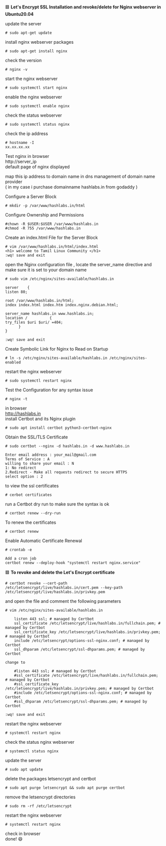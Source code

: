 :red_square: __Let's Encrypt SSL Installation and revoke/delete for Nginx webserver in Ubuntu20.04__

update the server
```
# sudo apt-get update
```
install nginx webserver packages
```
# sudo apt-get install nginx
```
check the version
```
# nginx -v
```
start the nginx webserver
```
# sudo systemctl start nginx
```
enable the nginx webserver
```
# sudo systemctl enable nginx
```
check the status webserver
```
# sudo systemctl status nginx
```
check the ip address
```
# hostname -I
xx.xx.xx.xx
```
Test nginx in browser\
http://server_ip\
default page of nginx displayed

map this ip address to domain name in dns management of domain name provider
\
( in my case i purchase domainname hashlabs.in from godaddy )

Configure a Server Block
```
# mkdir -p /var/www/hashlabs.in/html
```
Configure Ownership and Permissions
```
#chown -R $USER:$USER /var/www/hashlabs.in
#chmod -R 755 /var/www/hashlabs.in
```
Create an index.html File for the Server Block
```
# vim /var/www/hashlabs.in/html/index.html
<h1> welcome to Tamil Linux Community </h1>
:wq! save and exit
```
open the Nginx configuration file ,
locate the server_name directive and make sure it is set to your domain name
```
# sudo vim /etc/nginx/sites-available/hashlabs.in

server    {
listen 80;
 
root /var/www/hashlabs.in/html;
index index.html index.htm index.nginx.debian.html;
 
server_name hashlabs.in www.hashlabs.in;
location /          {
try_files $uri $uri/ =404;
      }
}

:wq! save and exit
```
Create Symbolic Link for Nginx to Read on Startup
```
# ln -s /etc/nginx/sites-available/hashlabs.in /etc/nginx/sites-enabled
```
restart the nginx webserver
```
# sudo systemctl restart nginx
```
Test the Configuration for any syntax issue
```
# nginx -t
```
in browser
\
http://hashlabs.in
\
install Certbot and its Nginx plugin 
```
# sudo apt install certbot python3-certbot-nginx
```
Obtain the SSL/TLS Certificate
```
# sudo certbot --nginx -d hashlabs.in -d www.hashlabs.in

Enter email address : your_mail@gmail.com
Terms of Service : A
willing to share your email : N
1: No redirect
2.Redirect - Make all requests redirect to secure HTTPS
select option : 2
```
to view the ssl certificates
```
# cerbot certificates
```
run a Certbot dry run to make sure the syntax is ok
```
# certbot renew --dry-run
```
To renew the certificates
```
# certbot renew
```
Enable Automatic Certificate Renewal
```
# crontab -e

Add a cron job
certbot renew --deploy-hook "systemctl restart nginx.service"
```

:red_square: __To revoke and delete the Let's Encrypt certificate__
```
# certbot revoke --cert-path /etc/letsencrypt/live/hashlabs.in/cert.pem --key-path /etc/letsencrypt/live/hashlabs.in/privkey.pem
```
and open the file and comment the following parameters
```
# vim /etc/nginx/sites-available/hashlabs.in

    listen 443 ssl; # managed by Certbot
    ssl_certificate /etc/letsencrypt/live/hashlabs.in/fullchain.pem; # managed by Certbot
    ssl_certificate_key /etc/letsencrypt/live/hashlabs.in/privkey.pem; # managed by Certbot
    include /etc/letsencrypt/options-ssl-nginx.conf; # managed by Certbot
    ssl_dhparam /etc/letsencrypt/ssl-dhparams.pem; # managed by Certbot
    
change to

    #listen 443 ssl; # managed by Certbot
    #ssl_certificate /etc/letsencrypt/live/hashlabs.in/fullchain.pem; # managed by Certbot
    #ssl_certificate_key /etc/letsencrypt/live/hashlabs.in/privkey.pem; # managed by Certbot
    #include /etc/letsencrypt/options-ssl-nginx.conf; # managed by Certbot
    #ssl_dhparam /etc/letsencrypt/ssl-dhparams.pem; # managed by Certbot

:wq! save and exit
```
restart the nginx webserver
```
# systemctl restart nginx
```
check the status nginx webserver
```
# systemctl status nginx
```
update the server
```
# sudo apt update
```
delete the packages letsencrypt and certbot
```
# sudo apt purge letsencrypt && sudo apt purge certbot
```
remove the letsencrypt directories
```
# sudo rm -rf /etc/letsencrypt
```
restart the nginx webserver
```
# systemctl restart nginx
```
check in browser
\
done! :smile:
